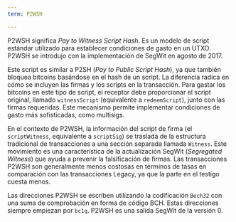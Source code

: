 ```yaml
---
term: P2WSH

---
```

P2WSH significa *Pay to Witness Script Hash*. Es un modelo de script estándar utilizado para establecer condiciones de gasto en un UTXO. P2WSH se introdujo con la implementación de SegWit en agosto de 2017.

Este script es similar a P2SH (*Pay to Public Script Hash*), ya que también bloquea bitcoins basándose en el hash de un script. La diferencia radica en cómo se incluyen las firmas y los scripts en la transacción. Para gastar los bitcoins en este tipo de script, el receptor debe proporcionar el script original, llamado `witnessScript` (equivalente a `redeemScript`), junto con las firmas requeridas. Este mecanismo permite implementar condiciones de gasto más sofisticadas, como multisigs.

En el contexto de P2WSH, la información del script de firma (el `scriptWitness`, equivalente a `scriptSig`) se traslada de la estructura tradicional de transacciones a una sección separada llamada `Witness`. Este movimiento es una característica de la actualización SegWit (*Segregated Witness*) que ayuda a prevenir la falsificación de firmas. Las transacciones P2WSH son generalmente menos costosas en términos de tasas en comparación con las transacciones Legacy, ya que la parte en el testigo cuesta menos.

Las direcciones P2WSH se escriben utilizando la codificación `Bech32` con una suma de comprobación en forma de código BCH. Estas direcciones siempre empiezan por `bc1q`. P2WSH es una salida SegWit de la versión 0.